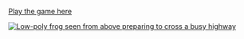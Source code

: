 [Play the game here](https://chriswhisker.github.io/frog-crossing)

[![Low-poly frog seen from above preparing to cross a busy highway][1]][2]

[1]: https://github.com/ChrisWhisker/frogger/assets/6521800/e40b248c-222e-4d16-98f3-526ca278a29b

[2]: https://chriswhisker.github.io/frog-crossing
